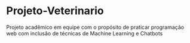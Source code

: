 # Projeto-Veterinario
Projeto acadêmico em equipe com o propósito de praticar programação web com inclusão de técnicas de Machine Learning e Chatbots
